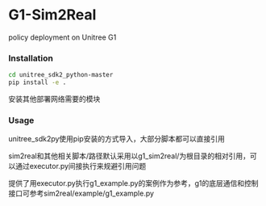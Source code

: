 # G1-Sim2Real
policy deployment on Unitree G1

### Installation ###
```bash
cd unitree_sdk2_python-master
pip install -e .
```
安装其他部署网络需要的模块

### Usage ###
unitree_sdk2py使用pip安装的方式导入，大部分脚本都可以直接引用

sim2real和其他相关脚本/路径默认采用以g1_sim2real/为根目录的相对引用，可以通过executor.py间接执行来规避引用问题

提供了用executor.py执行g1_example.py的案例作为参考，g1的底层通信和控制接口可参考sim2real/example/g1_example.py